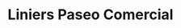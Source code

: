 ---
title: "Liniers Paseo Comercial"
url: /ciudad-autonoma-de-buenos-aires/liniers-paseo-comercial/
shop: Einkaufszentrum
---